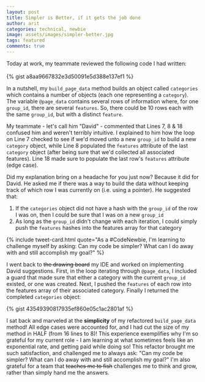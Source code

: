 ```yaml
---
layout: post
title: Simpler is Better, if it gets the job done
author: arit
categories: technical, newbie
image: assets/images/simpler-better.jpg
tags: featured
comments: true
---
```


Today at work, my teammate reviewed the following code I had written:
<br /><br />
{% gist a8aa9667832e3d50091e5d388e137ef1 %}

In a nutshell, my `build_page_data` method builds an object called `categories` which contains a number of objects (each one representing a `category`). The variable `@page_data` contains several rows of information where, for one `group_id`, there are several `features`. So, there could be 10 rows each with the same `group_id`, but with a distinct `feature`.

My teammate - let's call him "David" - commented that Lines 7, 8 & 18 confused him and weren't terribly intuitive. I explained to him how the loop on Line 7 checked to see if we'd moved unto a new `group_id` to build a new `category` object, while Line 8 populated the `features` attribute of the last `category` object (after being sure that we'd collected all associated features). Line 18 made sure to populate the last row's `features` attribute (edge case).

Did my explanation bring on a headache for you just now? Because it did for David. He asked me if there was a way to build the data without keeping track of which row I was currently on (i.e. using a pointer). He suggested that:

1. If the `categories` object did not have a hash with the `group_id` of the row I was on, then I could be sure that I was on a new `group_id`
2. As long as the `group_id` didn't change with each iteration, I could simply push the `features` hashes into the features array for that category

{% include tweet-card.html quote="As a #CodeNewbie, I'm learning to challenge myself by asking: Can my code be simpler? What can I do away with and still accomplish my goal?" %}

I went back to <del>the drawing board</del> my IDE and worked on implementing David suggestions. First, in the loop iterating through `@page_data`, I included a guard that made sure that either a category with the current `group_id` existed, or one was created. Next, I pushed the `features` of each row into the features array of their associated category. Finally I returned the completed `categories` object:

{% gist 43549390817935ef860e05c1ac2801af %}

I sat back and marveled at the **simplicity** of my refactored `build_page_data` method! All edge cases were accounted for, and I had cut the size of my method in HALF (from 16 lines to 8)! This experience exemplifies why I'm so grateful for my current role - I am learning at what sometimes feels like an exponential rate, and getting paid while doing so! This refactor brought me such satisfaction, and challenged me to always ask: "Can my code be simpler? What can I do away with and still accomplish my goal?" I'm also grateful for a team that <del>teaches me to fish</del> challenges me to think and grow, rather than simply hand me the answers.